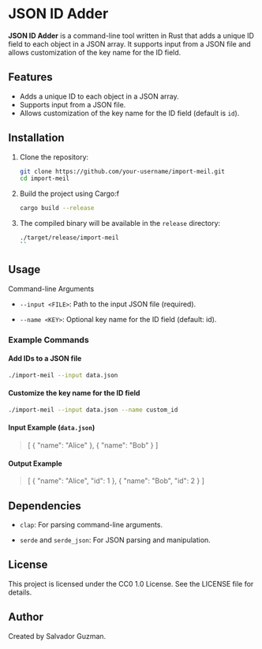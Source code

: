 # JSON ID Adder

**JSON ID Adder** is a command-line tool written in Rust that adds a unique ID field to each object in a JSON array. It supports input from a JSON file and allows customization of the key name for the ID field.

## Features

- Adds a unique ID to each object in a JSON array.
- Supports input from a JSON file.
- Allows customization of the key name for the ID field (default is `id`).

## Installation

1. Clone the repository:
   ```bash
   git clone https://github.com/your-username/import-meil.git
   cd import-meil
   ```
2. Build the project using Cargo:f
    ```bash
    cargo build --release
    ```
3. The compiled binary will be available in the `release` directory:
    ```bash
    ./target/release/import-meil
    ``

## Usage

Command-line Arguments

* `--input <FILE>`: Path to the input JSON file (required).

* `--name <KEY>`: Optional key name for the ID field (default: id).

### Example Commands

#### Add IDs to a JSON file

```bash
./import-meil --input data.json
```

#### Customize the key name for the ID field

```bash
./import-meil --input data.json --name custom_id
```

#### Input Example (`data.json`)

>[
    { "name": "Alice" },
    { "name": "Bob" }
]

#### Output Example

>[
    {
        "name": "Alice",
        "id": 1
    },
    {
        "name": "Bob",
        "id": 2
    }
]

## Dependencies

* `clap`: For parsing command-line arguments.

* `serde` and `serde_json`: For JSON parsing and manipulation.

## License

This project is licensed under the CC0 1.0 License. See the LICENSE file for details.

## Author

Created by Salvador Guzman.